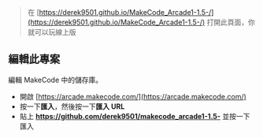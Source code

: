  

> 在 [https://derek9501.github.io/MakeCode_Arcade1-1.5-/](https://derek9501.github.io/MakeCode_Arcade1-1.5-/) 打開此頁面，你就可以玩線上版


## 編輯此專案 

編輯 MakeCode 中的儲存庫。

* 開啟 [https://arcade.makecode.com/](https://arcade.makecode.com/)
* 按一下**匯入**，然後按一下**匯入 URL**
* 貼上 **https://github.com/derek9501/makecode_arcade1-1.5-** 並按一下匯入
